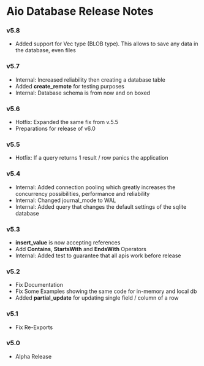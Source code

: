 # Aio Database Release Notes

### v5.8
- Added support for Vec<u8> type (BLOB type). This allows to save any data in the database, even files

### v5.7
- Internal: Increased reliability then creating a database table
- Added **create_remote** for testing purposes
- Internal: Database schema is from now and on boxed

### v5.6
- Hotfix: Expanded the same fix from v.5.5
- Preparations for release of v6.0

### v5.5
- Hotfix: If a query returns 1 result / row panics the application 

### v5.4
- Internal: Added connection pooling which greatly increases the concurrency possibilities, performance and reliability
- Internal: Changed journal_mode to WAL
- Internal: Added query that changes the default settings of the sqlite database

### v5.3
- **insert_value** is now accepting references
- Add **Contains**, **StartsWith** and **EndsWith** Operators
- Internal: Added test to guarantee that all apis work before release

### v5.2 
- Fix Documentation
- Fix Some Examples showing the same code for in-memory and local db
- Added **partial_update** for updating single field / column of a row

### v5.1
- Fix Re-Exports

### v5.0
- Alpha Release